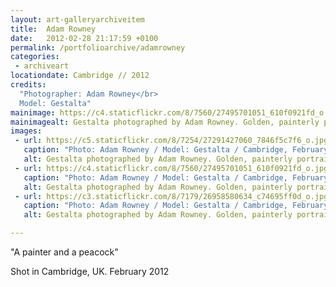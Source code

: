 ```yaml
---
layout: art-galleryarchiveitem
title:  Adam Rowney
date:   2012-02-28 21:17:59 +0100
permalink: /portfolioarchive/adamrowney
categories:
 - archiveart
locationdate: Cambridge // 2012
credits:
  "Photographer: Adam Rowney</br>
  Model: Gestalta"
mainimage: https://c4.staticflickr.com/8/7560/27495701051_610f0921fd_o.jpg
mainimagealt: Gestalta photographed by Adam Rowney. Golden, painterly portrait of a girl with peacock feather necklace
images:
 - url: https://c5.staticflickr.com/8/7254/27291427060_7846f5c7f6_o.jpg
   caption: "Photo: Adam Rowney / Model: Gestalta / Cambridge, February 2012"
   alt: Gestalta photographed by Adam Rowney. Golden, painterly portrait of a girl with peacock feather necklace
 - url: https://c4.staticflickr.com/8/7560/27495701051_610f0921fd_o.jpg
   caption: "Photo: Adam Rowney / Model: Gestalta / Cambridge, February 2012"
   alt: Gestalta photographed by Adam Rowney. Golden, painterly portrait of a girl with peacock feather necklace
 - url: https://c3.staticflickr.com/8/7179/26958580634_c74695ff0d_o.jpg
   caption: "Photo: Adam Rowney / Model: Gestalta / Cambridge, February 2012"
   alt: Gestalta photographed by Adam Rowney. Golden, painterly portrait of a girl with peacock feather necklace

---
```

"A painter and a peacock"

Shot in Cambridge, UK. February 2012
